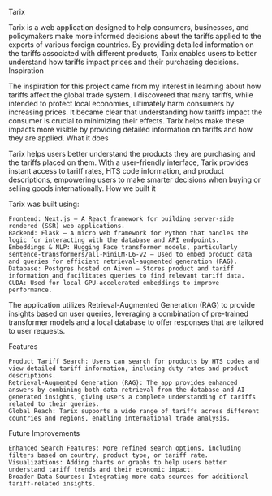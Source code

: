 Tarix

Tarix is a web application designed to help consumers, businesses, and policymakers make more informed decisions about the tariffs applied to the exports of various foreign countries. By providing detailed information on the tariffs associated with different products, Tarix enables users to better understand how tariffs impact prices and their purchasing decisions.
Inspiration

The inspiration for this project came from my interest in learning about how tariffs affect the global trade system. I discovered that many tariffs, while intended to protect local economies, ultimately harm consumers by increasing prices. It became clear that understanding how tariffs impact the consumer is crucial to minimizing their effects. Tarix helps make these impacts more visible by providing detailed information on tariffs and how they are applied.
What it does

Tarix helps users better understand the products they are purchasing and the tariffs placed on them. With a user-friendly interface, Tarix provides instant access to tariff rates, HTS code information, and product descriptions, empowering users to make smarter decisions when buying or selling goods internationally.
How we built it

Tarix was built using:

    Frontend: Next.js – A React framework for building server-side rendered (SSR) web applications.
    Backend: Flask – A micro web framework for Python that handles the logic for interacting with the database and API endpoints.
    Embeddings & NLP: Hugging Face transformer models, particularly sentence-transformers/all-MiniLM-L6-v2 – Used to embed product data and queries for efficient retrieval-augmented generation (RAG).
    Database: Postgres hosted on Aiven – Stores product and tariff information and facilitates queries to find relevant tariff data.
    CUDA: Used for local GPU-accelerated embeddings to improve performance.

The application utilizes Retrieval-Augmented Generation (RAG) to provide insights based on user queries, leveraging a combination of pre-trained transformer models and a local database to offer responses that are tailored to user requests.

Features

    Product Tariff Search: Users can search for products by HTS codes and view detailed tariff information, including duty rates and product descriptions.
    Retrieval-Augmented Generation (RAG): The app provides enhanced answers by combining both data retrieval from the database and AI-generated insights, giving users a complete understanding of tariffs related to their queries.
    Global Reach: Tarix supports a wide range of tariffs across different countries and regions, enabling international trade analysis.

Future Improvements

    Enhanced Search Features: More refined search options, including filters based on country, product type, or tariff rate.
    Visualizations: Adding charts or graphs to help users better understand tariff trends and their economic impact.
    Broader Data Sources: Integrating more data sources for additional tariff-related insights.
